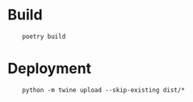 

# Build
```
    poetry build
```
# Deployment
```
    python -m twine upload --skip-existing dist/*
```